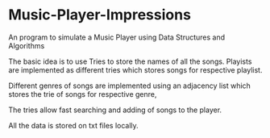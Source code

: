 # Music-Player-Impressions
An program to simulate a Music Player using Data Structures and Algorithms

The basic idea is to use Tries to store the names of all the songs.
Playists are implemented as different tries which stores songs for respective playlist.

Different genres of songs are implemented using an adjacency list which stores the trie of songs
for respective genre,

The tries allow fast searching and adding of songs to the player.

All the data is stored on txt files locally.
